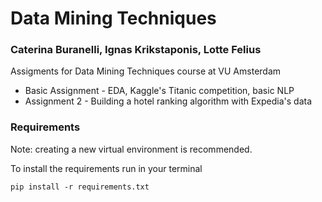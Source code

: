 # Data Mining Techniques

### Caterina Buranelli, Ignas Krikstaponis, Lotte Felius

Assigments for Data Mining Techniques course at VU Amsterdam

* Basic Assignment - EDA, Kaggle's Titanic competition, basic NLP
* Assignment 2 - Building a hotel ranking algorithm with Expedia's data

### Requirements
Note: creating a new virtual environment is recommended.

To install the requirements run in your terminal

```
pip install -r requirements.txt 
```
